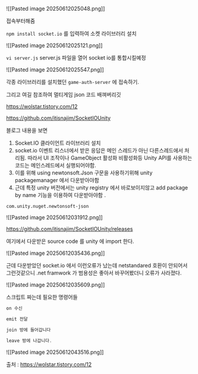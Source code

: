 ![[Pasted image 20250612025048.png]]

접속부터해줌 

`npm install socket.io` 를 입력하여 소켓 라이브러리 설치

![[Pasted image 20250612025121.png]]

`vi server.js` server.js 파일을 열어 socket io를 통합시킬예정

![[Pasted image 20250612025547.png]]

각종 라이브러리를 설치했던 `game-auth-server` 에 접속하기.

그리고 여길 참조하여 멀티게임 json 코드 배껴버리깃 

https://wolstar.tistory.com/12

https://github.com/itisnajim/SocketIOUnity

블로그 내용을 보면

1. Socket.IO 클라이언트 라이브러리 설치
2. socket.io 이벤트 리스너에서 받은 응답은 메인 스레드가 아닌 다른스레드에서 처리됨.
   따라서 UI 조작이나 GameObject 활성화 비활성화등 Unity API를 사용하는코드는 메인스레드에서 실행되어야함.
3. 이를 위해 using newtonsoft.Json 구문을 사용하기위해 unity packagemanager 에서 다운받아야함
4. 근데 특정 unity 버전에서는 unity registry 에서 바로보이지않고 add package by name 기능을 이용하여 다운받아야함 .

`com.unity.nuget.newtonsoft-json`

![[Pasted image 20250612031912.png]]


https://github.com/itisnajim/SocketIOUnity/releases

여기에서 다운받은 source code 를 unity 에 import 한다.

![[Pasted image 20250612035436.png]]

근데 다운받았던 socket.io 에서 이런오류가 났는데 netstandared 호환이 안되어서 그런것같으니 
.net framwork 가 범용성은 좋아서 바꾸어봤더니 오류가 사라졌다.


![[Pasted image 20250612035609.png]]


스크립트 짜는데 필요한 명령어들 

```cs
on 수신

emit 전달

join 방에 들어갑니다

leave 방에 나갑니다.
```

![[Pasted image 20250612043516.png]]

출처 : https://wolstar.tistory.com/12



